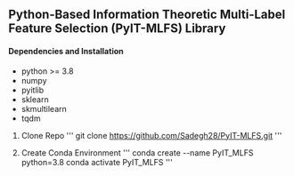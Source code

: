 ## Python-Based Information Theoretic Multi-Label Feature Selection (PyIT-MLFS) Library 

#### Dependencies and Installation
* python >= 3.8
* numpy
* pyitlib
* sklearn
* skmultilearn
* tqdm

1. Clone Repo
'''
git clone https://github.com/Sadegh28/PyIT-MLFS.git
'''

2. Create Conda Environment
'''
conda create --name PyIT_MLFS python=3.8
conda activate PyIT_MLFS
'''